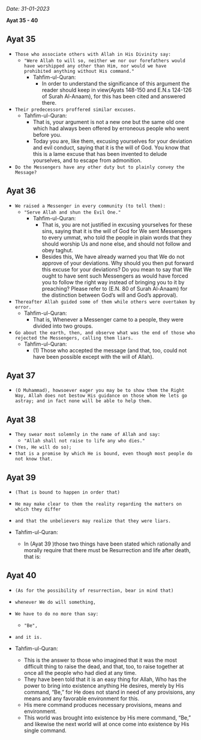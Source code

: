 *Date: 31-01-2023*

**Ayat 35 - 40**

## Ayat 35

- `Those who associate others with Allah in His Divinity say:`
  - `"Were Allah to will so, neither we nor our forefathers would have worshipped any other than Him, nor would we have prohibited anything without His command."`
    - Tahfim-ul-Quran:
      - In order to understand the significance of this argument the reader should keep in view(Ayats 148-150 and E.N.s 124-126 of Surah Al-Anaam), for this has been cited and answered there.
- `Their predecessors proffered similar excuses.`
  - Tahfim-ul-Quran:
    - That is, your argument is not a new one but the same old one which had always been offered by erroneous people who went before you. 
    - Today you are, like them, excusing yourselves for your deviation and evil conduct, saying that it is the will of God. You know that this is a lame excuse that has been invented to delude yourselves, and to escape from admonition.
- `Do the Messengers have any other duty but to plainly convey the Message?`

## Ayat 36

- `We raised a Messenger in every community (to tell them):`
  - `"Serve Allah and shun the Evil One."`
    - Tahfim-ul-Quran:
      - That is, you are not justified in excusing yourselves for these sins, saying that it is the will of God for We sent Messengers to every ummat, who told the people in plain words that they should worship Us and none else, and should not follow and obey taghut. 
      - Besides this, We have already warned you that We do not approve of your deviations. Why should you then put forward this excuse for your deviations? Do you mean to say that We ought to have sent such Messengers as would have forced you to follow the right way instead of bringing you to it by preaching? Please refer to (E.N. 80 of Surah Al-Anaam) for the distinction between God’s will and God’s approval).
- `Thereafter Allah guided some of them while others were overtaken by error.`
  - Tahfim-ul-Quran:
    - That is, Whenever a Messenger came to a people, they were divided into two groups.
- `Go about the earth, then, and observe what was the end of those who rejected the Messengers, calling them liars.`
  - Tahfim-ul-Quran:
    - (1) Those who accepted the message (and that, too, could not have been possible except with the will of Allah).

## Ayat 37

- `(O Muhammad), howsoever eager you may be to show them the Right Way, Allah does not bestow His guidance on those whom He lets go astray; and in fact none will be able to help them.`

## Ayat 38

- `They swear most solemnly in the name of Allah and say:`
  - `"Allah shall not raise to life any who dies."`
- `(Yes, He will do so);`
- `that is a promise by which He is bound, even though most people do not know that.`

## Ayat 39

- `(That is bound to happen in order that)`
- `He may make clear to them the reality regarding the matters on which they differ`
- `and that the unbelievers may realize that they were liars.`

- Tahfim-ul-Quran:
  - In (Ayat 39 )those two things have been stated which rationally and morally require that there must be Resurrection and life after death, that is:

## Ayat 40

- `(As for the possibility of resurrection, bear in mind that)`
- `whenever We do will something,`
- `We have to do no more than say:`
  - `"Be",`
- `and it is.`

- Tahfim-ul-Quran:
  - This is the answer to those who imagined that it was the most difficult thing to raise the dead, and that, too, to raise together at once all the people who had died at any time.
  - They have been told that it is an easy thing for Allah, Who has the power to bring into existence anything He desires, merely by His command, “Be,” for He does not stand in need of any provisions, any means and any favorable environment for this.
  - His mere command produces necessary provisions, means and environment.
  - This world was brought into existence by His mere command, “Be,” and likewise the next world will at once come into existence by His single command.